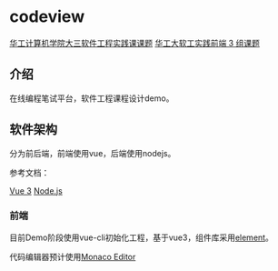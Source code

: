 # codeview

[华工计算机学院大三软件工程实践课课题](https://bytedance.feishu.cn/docs/doccnkr5HhtT4PEYFMLDAAUanDc)
[华工大软工实践前端 3 组课题](https://bytedance.feishu.cn/docs/doccnDPUD9P0RoqYKNkUu4ibr2b)

## 介绍
在线编程笔试平台，软件工程课程设计demo。


## 软件架构
分为前后端，前端使用vue，后端使用nodejs。

参考文档：

[Vue 3](https://v3.cn.vuejs.org/guide/introduction.html)
[Node.js](https://nodejs.org/zh-cn/)

### 前端

目前Demo阶段使用vue-cli初始化工程，基于vue3，组件库采用[element](https://element-plus.gitee.io/#/zh-CN)。

代码编辑器预计使用[Monaco Editor](https://microsoft.github.io/monaco-editor/index.html)

